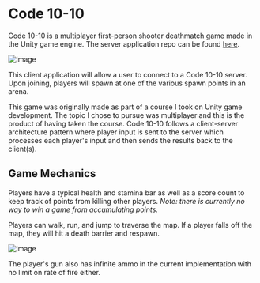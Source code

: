# Code 10-10
Code 10-10 is a multiplayer first-person shooter deathmatch game made in the Unity game engine. The server application repo can be found [here](https://github.com/EngineerFaunce/code-1010-server).

![image](https://user-images.githubusercontent.com/16312436/127939143-24df046e-ced8-476c-828d-772d3d7753b7.png)

This client application will allow a user to connect to a Code 10-10 server. Upon joining, players will spawn at one of the various spawn points in an arena.

This game was originally made as part of a course I took on Unity game development. The topic I chose to pursue was multiplayer and 
this is the product of having taken the course. Code 10-10 follows a client-server architecture pattern where player input is sent to the
server which processes each player's input and then sends the results back to the client(s).

## Game Mechanics

Players have a typical health and stamina bar as well as a score count to keep track of points from killing other players. *Note: there is currently no way
to win a game from accumulating points.*

Players can walk, run, and jump to traverse the map. If a player falls off the map, they will hit a death barrier and respawn.

![image](https://user-images.githubusercontent.com/16312436/127939707-8560a8b1-358e-42de-9852-9dd5d942bf45.png)

The player's gun also has infinite ammo in the current implementation with no limit on rate of fire either.
